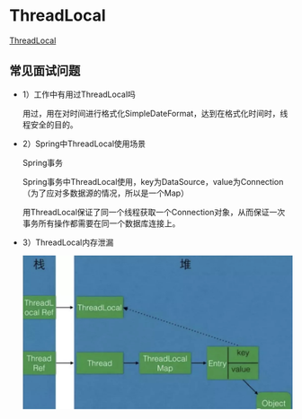 # ThreadLocal

[ThreadLocal](https://mp.weixin.qq.com/s?__biz=MzU4NzA3MTc5Mg==&mid=2247484118&idx=1&sn=9526a1dc0d42926dd9bcccfc55e6abc2&scene=21#wechat_redirect)

## 常见面试问题

* 1）工作中有用过ThreadLocal吗

  用过，用在对时间进行格式化SimpleDateFormat，达到在格式化时间时，线程安全的目的。

* 2）Spring中ThreadLocal使用场景

  Spring事务

  Spring事务中ThreadLocal使用，key为DataSource，value为Connection（为了应对多数据源的情况，所以是一个Map）

  用ThreadLocal保证了同一个线程获取一个Connection对象，从而保证一次事务所有操作都需要在同一个数据库连接上。

* 3）ThreadLocal内存泄漏

  ![d4f54e734efe8dfb79f59bc62a5ad0ba_640_wx_fmt=png&tp=webp&wxfrom=5&wx_lazy=1&wx_co=1](img\d4f54e734efe8dfb79f59bc62a5ad0ba_640_wx_fmt=png&tp=webp&wxfrom=5&wx_lazy=1&wx_co=1.webp)

